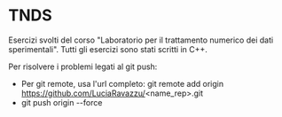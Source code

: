 # TNDS

Esercizi svolti del corso "Laboratorio per il trattamento numerico dei dati sperimentali". Tutti gli esercizi sono stati scritti in C++.

Per risolvere i problemi legati al git push:
- Per git remote, usa l'url completo: git remote add origin https://github.com/LuciaRavazzu/<name_rep>.git
- git push origin --force
